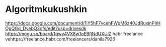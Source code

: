 # Algoritmkukushkin
https://docs.google.com/document/d/1iY5hF7ycehFWpM6z40JdRuxjnPhHOgQGq_DyebQ3ofs/edit?usp=drivesdk
https://mogu.so/board/1qwv4VX8w1qEBfjNdUXUlZ
 habr freelance 
vehttps://freelance.habr.com/freelancers/danila7926
